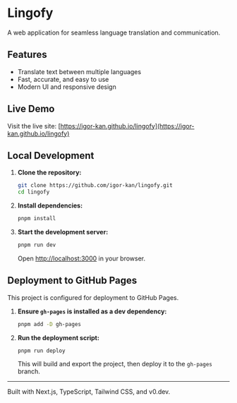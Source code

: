 # Lingofy

A web application for seamless language translation and communication.

## Features

- Translate text between multiple languages
- Fast, accurate, and easy to use
- Modern UI and responsive design

## Live Demo

Visit the live site: [https://igor-kan.github.io/lingofy](https://igor-kan.github.io/lingofy)

## Local Development

1. **Clone the repository:**
    ```bash
    git clone https://github.com/igor-kan/lingofy.git
    cd lingofy
    ```
2. **Install dependencies:**
    ```bash
    pnpm install
    ```
3. **Start the development server:**
    ```bash
    pnpm run dev
    ```
    Open [http://localhost:3000](http://localhost:3000) in your browser.

## Deployment to GitHub Pages

This project is configured for deployment to GitHub Pages.

1. **Ensure `gh-pages` is installed as a dev dependency:**
    ```bash
    pnpm add -D gh-pages
    ```
2. **Run the deployment script:**
    ```bash
    pnpm run deploy
    ```
    This will build and export the project, then deploy it to the `gh-pages` branch.

---

Built with Next.js, TypeScript, Tailwind CSS, and v0.dev.
